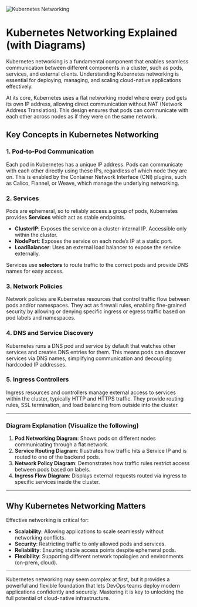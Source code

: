 ![Kubernetes Networking](https://your-image-url.com/k8s-networking.jpg)

# Kubernetes Networking Explained (with Diagrams)

Kubernetes networking is a fundamental component that enables seamless communication between different components in a cluster, such as pods, services, and external clients. Understanding Kubernetes networking is essential for deploying, managing, and scaling cloud-native applications effectively.

At its core, Kubernetes uses a flat networking model where every pod gets its own IP address, allowing direct communication without NAT (Network Address Translation). This design ensures that pods can communicate with each other across nodes as if they were on the same network.

## Key Concepts in Kubernetes Networking

### 1. **Pod-to-Pod Communication**

Each pod in Kubernetes has a unique IP address. Pods can communicate with each other directly using these IPs, regardless of which node they are on. This is enabled by the Container Network Interface (CNI) plugins, such as Calico, Flannel, or Weave, which manage the underlying networking.

### 2. **Services**

Pods are ephemeral, so to reliably access a group of pods, Kubernetes provides **Services** which act as stable endpoints.

- **ClusterIP**: Exposes the service on a cluster-internal IP. Accessible only within the cluster.
- **NodePort**: Exposes the service on each node’s IP at a static port.
- **LoadBalancer**: Uses an external load balancer to expose the service externally.

Services use **selectors** to route traffic to the correct pods and provide DNS names for easy access.

### 3. **Network Policies**

Network policies are Kubernetes resources that control traffic flow between pods and/or namespaces. They act as firewall rules, enabling fine-grained security by allowing or denying specific ingress or egress traffic based on pod labels and namespaces.

### 4. **DNS and Service Discovery**

Kubernetes runs a DNS pod and service by default that watches other services and creates DNS entries for them. This means pods can discover services via DNS names, simplifying communication and decoupling hardcoded IP addresses.

### 5. **Ingress Controllers**

Ingress resources and controllers manage external access to services within the cluster, typically HTTP and HTTPS traffic. They provide routing rules, SSL termination, and load balancing from outside into the cluster.

---

### Diagram Explanation (Visualize the following)

1. **Pod Networking Diagram**: Shows pods on different nodes communicating through a flat network.
2. **Service Routing Diagram**: Illustrates how traffic hits a Service IP and is routed to one of the backend pods.
3. **Network Policy Diagram**: Demonstrates how traffic rules restrict access between pods based on labels.
4. **Ingress Flow Diagram**: Displays external requests routed via ingress to specific services inside the cluster.

---

## Why Kubernetes Networking Matters

Effective networking is critical for:

- **Scalability**: Allowing applications to scale seamlessly without networking conflicts.
- **Security**: Restricting traffic to only allowed pods and services.
- **Reliability**: Ensuring stable access points despite ephemeral pods.
- **Flexibility**: Supporting different network topologies and environments (on-prem, cloud).

---

Kubernetes networking may seem complex at first, but it provides a powerful and flexible foundation that lets DevOps teams deploy modern applications confidently and securely. Mastering it is key to unlocking the full potential of cloud-native infrastructure.
